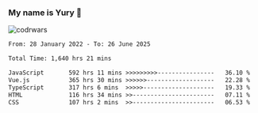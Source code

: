 ### My name is Yury 👋 
![codrwars](https://www.codewars.com/users/litury/badges/micro) 


<!--START_SECTION:waka-->

```txt
From: 28 January 2022 - To: 26 June 2025

Total Time: 1,640 hrs 21 mins

JavaScript       592 hrs 11 mins >>>>>>>>>----------------   36.10 %
Vue.js           365 hrs 30 mins >>>>>>-------------------   22.28 %
TypeScript       317 hrs 6 mins  >>>>>--------------------   19.33 %
HTML             116 hrs 34 mins >>-----------------------   07.11 %
CSS              107 hrs 2 mins  >>-----------------------   06.53 %
```

<!--END_SECTION:waka-->

